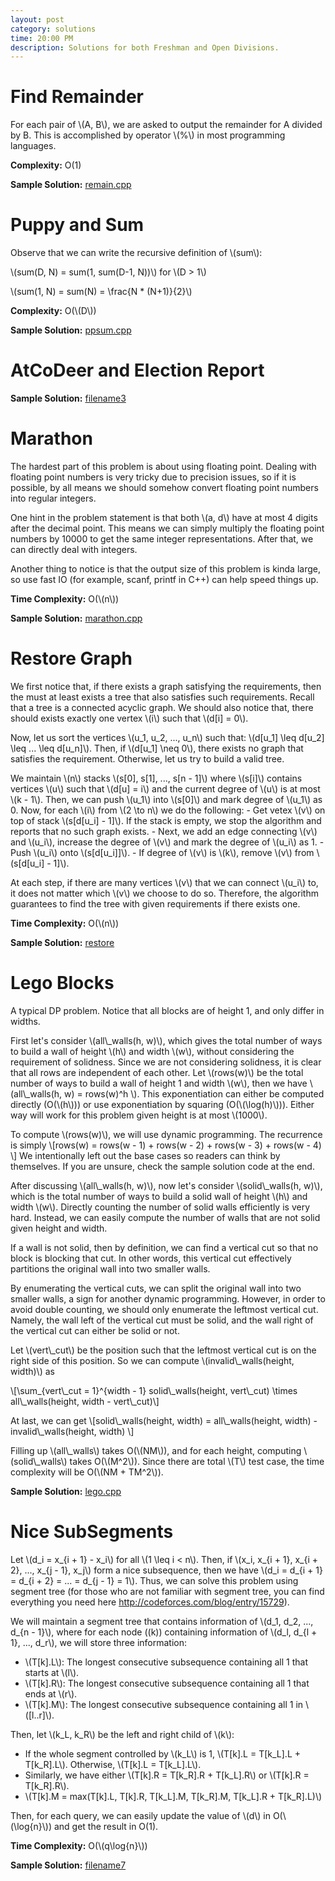 ```yaml
---
layout: post
category: solutions
time: 20:00 PM
description: Solutions for both Freshman and Open Divisions.
---
```

# **Find Remainder**
For each pair of \\(A, B\\), we are asked to output the remainder for A divided by B. This is accomplished by operator \\(%\\) in most programming languages. 

**Complexity:** O(1)

**Sample Solution:** [remain.cpp]

# **Puppy and Sum**
Observe that we can write the recursive definition of \\(sum\\): 

\\(sum(D, N) = sum(1, sum(D-1, N))\\)  for \\(D > 1\\)

\\(sum(1, N) = sum(N) = \frac{N * (N+1)}{2}\\) 

**Complexity:** O(\\(D\\))

**Sample Solution:** [ppsum.cpp]

# **AtCoDeer and Election Report**

**Sample Solution:** [filename3]

# **Marathon**
The hardest part of this problem is about using floating point. 
Dealing with floating point numbers is very tricky due to precision issues, 
so if it is possible, by all means we should
somehow convert floating point numbers into regular integers. 

One hint in the problem statement is that both \\(a, d\\) have at most
4 digits after the decimal point. This means we can simply multiply
the floating point numbers by 10000 to get the same integer representations.
After that, we can directly deal with integers.

Another thing to notice is that the output size of this problem is kinda large,
so use fast IO (for example, scanf, printf in C++) can help speed things up.

**Time Complexity:** O(\\(n\\))

**Sample Solution:** [marathon.cpp]

# **Restore Graph**
We first notice that, if there exists a graph satisfying the requirements, then
the must at least exists a tree that also satisfies such requirements. Recall that
a tree is a connected acyclic graph. We should also notice that, there should exists
exactly one vertex \\(i\\) such that \\(d[i] = 0\\).

Now, let us sort the vertices \\(u_1, u_2, ..., u_n\\) such that: \\(d[u_1] \leq 
d[u_2] \leq ... \leq d[u_n]\\). Then, if \\(d[u_1] \neq 0\\), there exists no graph 
that satisfies the requirement. Otherwise, let us try to build a valid tree.

We maintain \\(n\\) stacks \\(s[0], s[1], ..., s[n - 1]\\) where \\(s[i]\\) contains
vertices \\(u\\) such that \\(d[u] = i\\) and the current degree of \\(u\\) is at
most \\(k - 1\\). Then, we can push \\(u_1\\) into \\(s[0]\\) and mark degree of
\\(u_1\\) as 0. Now, for each \\(i\\) from \\(2 \to n\\) we do the following:
    - Get vetex \\(v\\) on top of stack \\(s[d[u_i] - 1]\\). If the stack is empty,
we stop the algorithm and reports that no such graph exists. 
    - Next, we add an edge connecting \\(v\\) and \\(u_i\\), increase the degree of 
\\(v\\) and mark the degree of \\(u_i\\) as 1.
    - Push \\(u_i\\) onto \\(s[d[u_i]]\\).
    - If degree of \\(v\\) is \\(k\\), remove \\(v\\) from \\(s[d[u_i] - 1]\\).

At each step, if there are many vertices \\(v\\) that we can connect \\(u_i\\) to,
it does not matter which \\(v\\) we choose to do so. Therefore, the algorithm
guarantees to find the tree with given requirements if there exists one.

**Time Complexity:** O(\\(n\\))

**Sample Solution:** [restore]

# **Lego Blocks**
A typical DP problem. Notice that all blocks are of height 1, and only differ
in widths.

First let's consider \\(all\\_walls(h, w)\\), which gives the total number of
ways to build a wall of height \\(h\\) and  width \\(w\\), without considering
the requirement of solidness. Since we are not considering solidness, it is
clear that all rows are independent of each other. Let \\(rows(w)\\) be the
total number of ways to build a wall of height 1 and width \\(w\\), then we have
\\(all\\_walls(h, w) = rows(w)^h \\). This exponentiation can either be 
computed directly (O(\\(h\\)))  or use exponentiation by squaring
(O(\\(\log(h)\\))). Either way will work for this problem given height is at most
\\(1000\\).

To compute \\(rows(w)\\), we will use dynamic programming. The recurrence is 
simply 
\\[rows(w) = rows(w - 1) + rows(w - 2) + rows(w - 3) + rows(w - 4) \\]
We intentionally left out the base cases so readers can think by themselves.
If you are unsure, check the sample solution code at the end.

After discussing \\(all\\_walls(h, w)\\), now let's consider 
\\(solid\\_walls(h, w)\\), which is the total number of ways to build a
solid wall of height \\(h\\) and width \\(w\\). Directly counting the number
of solid walls efficiently is very hard. Instead, we can easily compute the
number of walls that are not solid given height and width.

If a wall is not solid, then by definition, we can find a vertical cut so that
no block is blocking that cut. In other words, this vertical cut effectively
partitions the original wall into two smaller walls. 

By enumerating the vertical cuts, we can split the original wall into two
smaller walls, a sign for another dynamic programming. However, in order to
avoid double counting, we should only enumerate the leftmost vertical cut.
Namely, the wall left of the vertical cut must be solid, and the wall right
of the vertical cut can either be solid or not. 

Let \\(vert\\_cut\\) be the position such that the leftmost vertical cut is 
on the right side of this position.
So we can compute \\(invalid\\_walls(height, width)\\) as 

\\[\sum_{vert\\_cut = 1}^{width - 1}
    solid\\_walls(height, vert\\_cut)
    \times all\\_walls(height, width - vert\\_cut)\\]

At last, we can get 
\\[solid\\_walls(height, width) = all\\_walls(height, width) - 
    invalid\\_walls(height, width) \\]

Filling up \\(all\\_walls\\) takes O(\\(NM\\)), and for each height, computing
\\(solid\\_walls\\) takes O(\\(M^2\\)). Since there are total \\(T\\) test case,
the time complexity will be O(\\(NM + TM^2\\)).

**Sample Solution:** [lego.cpp]

# **Nice SubSegments**
Let \\(d_i = x_{i + 1} - x_i\\) for all \\(1 \leq i < n\\). Then, if \\(x_i, x_{i + 1}, 
x_{i + 2}, ..., x_{j - 1}, x_j\\) form a nice subsequence, then we have \\(d_i = d_{i + 1}
= d_{i + 2} = ... = d_{j - 1} = 1\\). Thus, we can solve this problem using segment tree (for 
those who are not familiar with segment tree, you can find everything you need here
http://codeforces.com/blog/entry/15729).

We will maintain a segment tree that contains information of \\(d_1, d_2, ..., d_{n - 1}\\), 
where for each node \((k\)) containing information of \\(d_l, d_{l + 1}, ..., d_r\\), we will
store three information:

- \\(T[k].L\\): The longest consecutive subsequence containing all 1 that starts at \\(l\\).
- \\(T[k].R\\): The longest consecutive subsequence containing all 1 that ends at \\(r\\).
- \\(T[k].M\\): The longest consecutive subsequence containing all 1 in \\([l..r]\\).

Then, let \\(k_L, k_R\\) be the left and right child of \\(k\\):

- If the whole segment controlled by \\(k_L\\) is 1, \\(T[k].L = T[k_L].L + T[k_R].L\\). 
Otherwise, \\(T[k].L = T[k_L].L\\).
- Similarly, we have either \\(T[k].R = T[k_R].R + T[k_L].R\\) or \\(T[k].R = T[k_R].R\\).
- \\(T[k].M = max(T[k].L, T[k].R, T[k_L].M, T[k_R].M, T[k_L].R + T[k_R].L)\\)

Then, for each query, we can easily update the value of \\(d\\) in O(\\(\log{n}\\)) and 
get the result in O(1).

**Time Complexity:** O(\\(q\log{n}\\))

**Sample Solution:** [filename7]

[remain.cpp]: /assets/ipl_solutions/season2/contest2/remain.cpp
[ppsum.cpp]: /assets/ipl_solutions/season2/contest2/ppsum.cpp
[filename3]: /assets/ipl_solutions/season2/contest2/filename3
[marathon.cpp]: /assets/ipl_solutions/season2/contest2/marathon.cpp
[restore]: /assets/ipl_solutions/season2/contest2/restore
[lego.cpp]: /assets/ipl_solutions/season2/contest2/lego.cpp
[filename7]: /assets/ipl_solutions/season2/contest2/filename7
